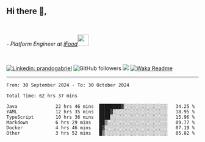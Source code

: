 <h2>Hi there  👋,</h2> </br>

<p><em>- Platform Engineer at <a href="https://www.ifood.com.br/">iFood</a><img src="https://media.giphy.com/media/WUlplcMpOCEmTGBtBW/giphy.gif" width="30"> 
</em></p></br>


[![Linkedin: prandogabriel](https://img.shields.io/badge/-prandogabriel-blue?style=flat-square&logo=Linkedin&logoColor=white&link=https://www.linkedin.com/in/prandogabriel/)](https://www.linkedin.com/in/prandogabriel)
![GitHub followers](https://img.shields.io/github/followers/prandogabriel?label=Follow&style=social)
![](https://visitor-badge.glitch.me/badge?page_id=prandogabriel.prandogabriel)
[![Waka Readme](https://github.com/prandogabriel/prandogabriel/actions/workflows/update-stats.yml.yml/badge.svg)](https://github.com/prandogabriel/prandogabriel/actions/workflows/update-stats.yml.yml)

---

<!--START_SECTION:waka-->

```golang
From: 30 September 2024 - To: 30 October 2024

Total Time: 62 hrs 37 mins

Java              22 hrs 46 mins  ████████▓░░░░░░░░░░░░░░░░   34.25 %
YAML              12 hrs 35 mins  ████▓░░░░░░░░░░░░░░░░░░░░   18.95 %
TypeScript        10 hrs 36 mins  ████░░░░░░░░░░░░░░░░░░░░░   15.96 %
Markdown          6 hrs 29 mins   ██▒░░░░░░░░░░░░░░░░░░░░░░   09.77 %
Docker            4 hrs 46 mins   █▓░░░░░░░░░░░░░░░░░░░░░░░   07.19 %
Other             3 hrs 52 mins   █▒░░░░░░░░░░░░░░░░░░░░░░░   05.82 %
```

<!--END_SECTION:waka-->
